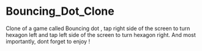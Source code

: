 # Bouncing_Dot_Clone

Clone of a game called Bouncing dot , tap right side of the screen to turn hexagon left and tap left side of the screen to turn hexagon right. And most importantly, dont forget to enjoy !
